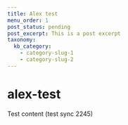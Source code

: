 ```yaml
---
title: Alex test
menu_order: 1
post_status: pending
post_excerpt: This is a post excerpt
taxonomy:
  kb_category:
    - category-slug-1
    - category-slug-2
---
```


# alex-test

Test content (test sync 2245)
